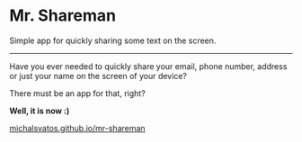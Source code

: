 # Mr. Shareman
Simple app for quickly sharing some text on the screen.
***
Have you ever needed to quickly share your email, phone number, address or just your name on the screen of your device?

There must be an app for that, right?

**Well, it is now :)**

[michalsvatos.github.io/mr-shareman](https://michalsvatos.github.io/mr-shareman)

